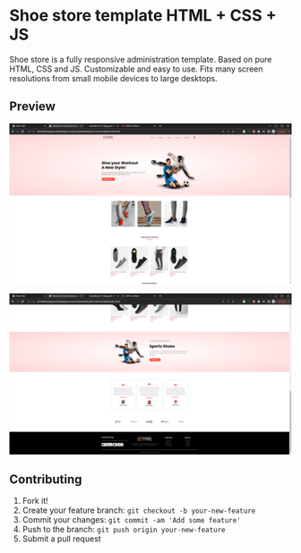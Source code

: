 # Shoe store template  HTML + CSS + JS

Shoe store is a fully responsive administration template. Based on pure HTML, CSS and JS. Customizable and easy to use. Fits many screen resolutions from small mobile devices to large desktops.

## Preview

!["Shoe Store preview"]( ./shoe-store.png "Shoe Store preview")

!["Shoe Store preview"]( ./shoe-store1.png "Shoe Store preview")	



## Contributing

1. Fork it!
2. Create your feature branch: `git checkout -b your-new-feature`
3. Commit your changes: `git commit -am 'Add some feature'`
4. Push to the branch: `git push origin your-new-feature`
5. Submit a pull request

